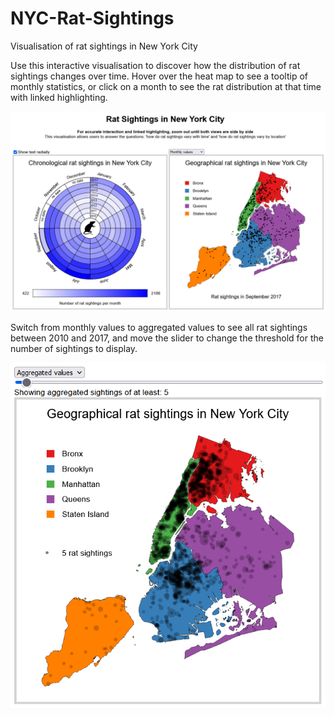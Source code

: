 # NYC-Rat-Sightings
Visualisation of rat sightings in New York City

Use this interactive visualisation to discover how the distribution of rat sightings changes over time. Hover over the heat map to see a tooltip of monthly statistics, or click on a month to see the rat distribution at that time with linked highlighting.

 
![image](./Screenshots/Rat%20Sightings%20Home%20Page.png)


Switch from monthly values to aggregated values to see all rat sightings between 2010 and 2017, and move the slider to change the threshold for the number of sightings to display.


![image](./Screenshots/Rat%20Sightings%20Aggregated%20Values.png)
